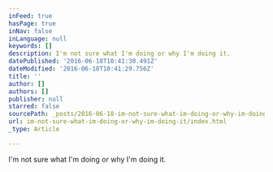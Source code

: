 ```yaml
---
inFeed: true
hasPage: true
inNav: false
inLanguage: null
keywords: []
description: I'm not sure what I'm doing or why I'm doing it.
datePublished: '2016-06-18T10:41:30.491Z'
dateModified: '2016-06-18T10:41:29.756Z'
title: ''
author: []
authors: []
publisher: null
starred: false
sourcePath: _posts/2016-06-18-im-not-sure-what-im-doing-or-why-im-doing-it.md
url: im-not-sure-what-im-doing-or-why-im-doing-it/index.html
_type: Article

---
```

I'm not sure what I'm doing or why I'm doing it.